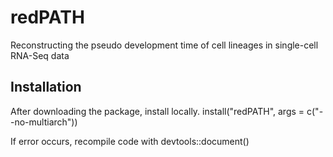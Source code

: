 # redPATH
Reconstructing the pseudo development time of cell lineages in single-cell RNA-Seq data

## Installation
After downloading the package, install locally.
install("redPATH", args = c("--no-multiarch"))

If error occurs, recompile code with devtools::document()
